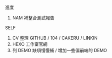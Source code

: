 進度
1. NAM 補整合測試報告



SELF

1. CV 整理 GITHUB / 104 / CAKERU / LINKIN
2. HEXO 工作室官網
3. 列 DEMO 缺項慢慢補 / 增加一些偏前端的 DEMO 
